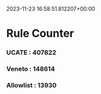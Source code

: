 2023-11-23 16:58:51.812207+00:00
# Rule Counter 
 ### UCATE : 407822

 ### Veneto : 148614

 ### Allowlist : 13930